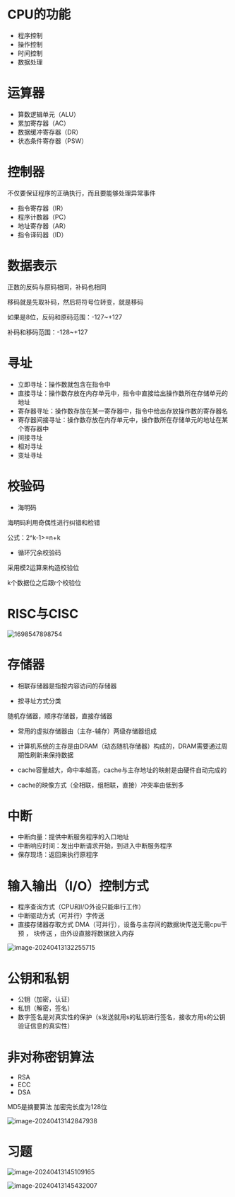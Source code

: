 # CPU的功能

* 程序控制
* 操作控制
* 时间控制
* 数据处理

# 运算器

* 算数逻辑单元（ALU）
* 累加寄存器（AC）
* 数据缓冲寄存器（DR）
* 状态条件寄存器（PSW）

# 控制器

不仅要保证程序的正确执行，而且要能够处理异常事件

* 指令寄存器（IR）
* 程序计数器（PC）
* 地址寄存器（AR）
* 指令译码器（ID）

# 数据表示

正数的反码与原码相同，补码也相同

移码就是先取补码，然后将符号位转变，就是移码

如果是8位，反码和原码范围：-127~+127

补码和移码范围：-128~+127

# 寻址

* 立即寻址：操作数就包含在指令中
* 直接寻址：操作数存放在内存单元中，指令中直接给出操作数所在存储单元的地址
* 寄存器寻址：操作数存放在某一寄存器中，指令中给出存放操作数的寄存器名
* 寄存器间接寻址：操作数存放在内存单元中，操作数所在存储单元的地址在某个寄存器中
* 间接寻址
* 相对寻址
* 变址寻址

# 校验码

* 海明码

海明码利用奇偶性进行纠错和检错

公式：2^k-1>=n+k

* 循环冗余校验码

采用模2运算来构造校验位

k个数据位之后跟r个校验位

# RISC与CISC

![1698547898754](.\images\计算机系统\1698547898754.jpg)

# 存储器

* 相联存储器是指按内容访问的存储器

* 按寻址方式分类

随机存储器，顺序存储器，直接存储器

* 常用的虚拟存储器由（主存-辅存）两级存储器组成

* 计算机系统的主存是由DRAM（动态随机存储器）构成的，DRAM需要通过周期性刷新来保持数据
* cache容量越大，命中率越高，cache与主存地址的映射是由硬件自动完成的

* cache的映像方式（全相联，组相联，直接）冲突率由低到多

# 中断

* 中断向量：提供中断服务程序的入口地址
* 中断响应时间：发出中断请求开始，到进入中断服务程序
* 保存现场：返回来执行原程序

# 输入输出（I/O）控制方式

* 程序查询方式（CPU和I/O外设只能串行工作）
* 中断驱动方式（可并行）字传送
* 直接存储器存取方式 DMA（可并行），设备与主存间的数据块传送无需cpu干预  ，  块传送  ，由外设直接将数据放入内存 

![image-20240413132255715](images/计算机系统/image-20240413132255715.png)

# 公钥和私钥

* 公钥（加密，认证）
* 私钥（解密，签名）
* 数字签名是对真实性的保护（s发送就用s的私钥进行签名，接收方用s的公钥验证信息的真实性）

# 非对称密钥算法

* RSA
* ECC
* DSA

MD5是摘要算法 加密完长度为128位

![image-20240413142847938](images/计算机系统/image-20240413142847938.png)

# 习题

![image-20240413145109165](images/计算机系统/image-20240413145109165.png)

![image-20240413145432007](images/计算机系统/image-20240413145432007.png)